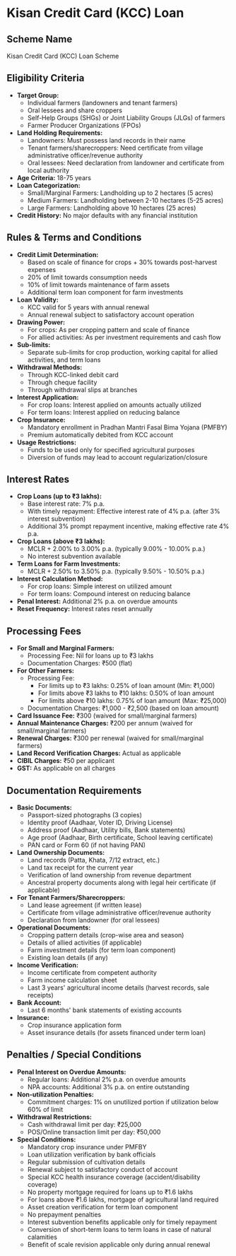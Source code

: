 # Kisan Credit Card (KCC) Loan

## Scheme Name
Kisan Credit Card (KCC) Loan Scheme

## Eligibility Criteria
- **Target Group:**
  - Individual farmers (landowners and tenant farmers)
  - Oral lessees and share croppers
  - Self-Help Groups (SHGs) or Joint Liability Groups (JLGs) of farmers
  - Farmer Producer Organizations (FPOs)
- **Land Holding Requirements:**
  - Landowners: Must possess land records in their name
  - Tenant farmers/sharecroppers: Need certificate from village administrative officer/revenue authority
  - Oral lessees: Need declaration from landowner and certificate from local authority
- **Age Criteria:** 18-75 years
- **Loan Categorization:**
  - Small/Marginal Farmers: Landholding up to 2 hectares (5 acres)
  - Medium Farmers: Landholding between 2-10 hectares (5-25 acres)
  - Large Farmers: Landholding above 10 hectares (25 acres)
- **Credit History:** No major defaults with any financial institution

## Rules & Terms and Conditions
- **Credit Limit Determination:**
  - Based on scale of finance for crops + 30% towards post-harvest expenses
  - 20% of limit towards consumption needs
  - 10% of limit towards maintenance of farm assets
  - Additional term loan component for farm investments
- **Loan Validity:**
  - KCC valid for 5 years with annual renewal
  - Annual renewal subject to satisfactory account operation
- **Drawing Power:**
  - For crops: As per cropping pattern and scale of finance
  - For allied activities: As per investment requirements and cash flow
- **Sub-limits:**
  - Separate sub-limits for crop production, working capital for allied activities, and term loans
- **Withdrawal Methods:**
  - Through KCC-linked debit card
  - Through cheque facility
  - Through withdrawal slips at branches
- **Interest Application:**
  - For crop loans: Interest applied on amounts actually utilized
  - For term loans: Interest applied on reducing balance
- **Crop Insurance:**
  - Mandatory enrollment in Pradhan Mantri Fasal Bima Yojana (PMFBY)
  - Premium automatically debited from KCC account
- **Usage Restrictions:**
  - Funds to be used only for specified agricultural purposes
  - Diversion of funds may lead to account regularization/closure

## Interest Rates
- **Crop Loans (up to ₹3 lakhs):**
  - Base interest rate: 7% p.a.
  - With timely repayment: Effective interest rate of 4% p.a. (after 3% interest subvention)
  - Additional 3% prompt repayment incentive, making effective rate 4% p.a.
- **Crop Loans (above ₹3 lakhs):**
  - MCLR + 2.00% to 3.00% p.a. (typically 9.00% - 10.00% p.a.)
  - No interest subvention available
- **Term Loans for Farm Investments:**
  - MCLR + 2.50% to 3.50% p.a. (typically 9.50% - 10.50% p.a.)
- **Interest Calculation Method:**
  - For crop loans: Simple interest on utilized amount
  - For term loans: Compound interest on reducing balance
- **Penal Interest:** Additional 2% p.a. on overdue amounts
- **Reset Frequency:** Interest rates reset annually

## Processing Fees
- **For Small and Marginal Farmers:**
  - Processing Fee: Nil for loans up to ₹3 lakhs
  - Documentation Charges: ₹500 (flat)
- **For Other Farmers:**
  - Processing Fee:
    - For limits up to ₹3 lakhs: 0.25% of loan amount (Min: ₹1,000)
    - For limits above ₹3 lakhs to ₹10 lakhs: 0.50% of loan amount
    - For limits above ₹10 lakhs: 0.75% of loan amount (Max: ₹25,000)
  - Documentation Charges: ₹1,000 - ₹2,500 (based on loan amount)
- **Card Issuance Fee:** ₹300 (waived for small/marginal farmers)
- **Annual Maintenance Charges:** ₹200 per annum (waived for small/marginal farmers)
- **Renewal Charges:** ₹300 per renewal (waived for small/marginal farmers)
- **Land Record Verification Charges:** Actual as applicable
- **CIBIL Charges:** ₹50 per applicant
- **GST:** As applicable on all charges

## Documentation Requirements
- **Basic Documents:**
  - Passport-sized photographs (3 copies)
  - Identity proof (Aadhaar, Voter ID, Driving License)
  - Address proof (Aadhaar, Utility bills, Bank statements)
  - Age proof (Aadhaar, Birth certificate, School leaving certificate)
  - PAN card or Form 60 (if not having PAN)
- **Land Ownership Documents:**
  - Land records (Patta, Khata, 7/12 extract, etc.)
  - Land tax receipt for the current year
  - Verification of land ownership from revenue department
  - Ancestral property documents along with legal heir certificate (if applicable)
- **For Tenant Farmers/Sharecroppers:**
  - Land lease agreement (if written lease)
  - Certificate from village administrative officer/revenue authority
  - Declaration from landowner (for oral lessees)
- **Operational Documents:**
  - Cropping pattern details (crop-wise area and season)
  - Details of allied activities (if applicable)
  - Farm investment details (for term loan component)
  - Existing loan details (if any)
- **Income Verification:**
  - Income certificate from competent authority
  - Farm income calculation sheet
  - Last 3 years' agricultural income details (harvest records, sale receipts)
- **Bank Account:**
  - Last 6 months' bank statements of existing accounts
- **Insurance:**
  - Crop insurance application form
  - Asset insurance details (for assets financed under term loan)

## Penalties / Special Conditions
- **Penal Interest on Overdue Amounts:**
  - Regular loans: Additional 2% p.a. on overdue amounts
  - NPA accounts: Additional 3% p.a. on entire outstanding
- **Non-utilization Penalties:**
  - Commitment charges: 1% on unutilized portion if utilization below 60% of limit
- **Withdrawal Restrictions:**
  - Cash withdrawal limit per day: ₹25,000
  - POS/Online transaction limit per day: ₹50,000
- **Special Conditions:**
  - Mandatory crop insurance under PMFBY
  - Loan utilization verification by bank officials
  - Regular submission of cultivation details
  - Renewal subject to satisfactory conduct of account
  - Special KCC health insurance coverage (accident/disability coverage)
  - No property mortgage required for loans up to ₹1.6 lakhs
  - For loans above ₹1.6 lakhs, mortgage of agricultural land required
  - Asset creation verification for term loan component
  - No prepayment penalties
  - Interest subvention benefits applicable only for timely repayment
  - Conversion of short-term loans to term loans in case of natural calamities
  - Benefit of scale revision applicable only during annual renewal 